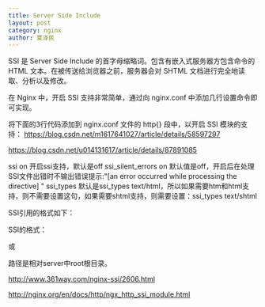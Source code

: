 ```yaml
---
title: Server Side Include 
layout: post
category: nginx
author: 夏泽民
---
```

SSI 是 Server Side Include 的首字母缩略词。包含有嵌入式服务器方包含命令的 HTML 文本。在被传送给浏览器之前，服务器会对 SHTML 文档进行完全地读取、分析以及修改。

在 Nginx 中，开启 SSI 支持非常简单，通过向 nginx.conf 中添加几行设置命令即可实现。

将下面的3行代码添加到 nginx.conf 文件的 http{} 段中，以开启 SSI 模块的支持：
https://blog.csdn.net/m1617641027/article/details/58597297
<!-- more -->
https://blog.csdn.net/u014131617/article/details/87891085

ssi on
开启ssi支持，默认是off
ssi_silent_errors on
默认值是off，开启后在处理SSI文件出错时不输出错误提示:"[an error occurred while processing the directive] "
ssi_types
默认是ssi_types text/html，所以如果需要htm和html支持，则不需要设置这句，如果需要shtml支持，则需要设置：ssi_types text/shtml

SSI引用的格式如下：

SSI的格式：
<!--#include file="foot.html"-->
或
<!--#include virtual="/tx/foot.html"-->
路径是相对server中root根目录。


http://www.361way.com/nginx-ssi/2606.html

http://nginx.org/en/docs/http/ngx_http_ssi_module.html